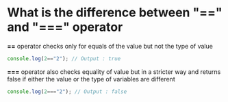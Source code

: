 # What is the difference between "==" and "===" operator

**==** operator checks only for equals of the value but not the type of value
```js
console.log(2=="2"); // Output : true
```
**===** operator also checks equality of value but in a stricter way and returns false if either the value or the type of variables are different
```js
console.log(2==="2"); // Output : false
```